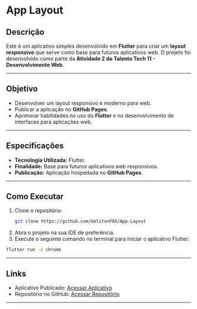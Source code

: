 # **App Layout**

## **Descrição**
Este é um aplicativo simples desenvolvido em **Flutter** para criar um **layout responsivo** que serve como base para futuros aplicativos web. O projeto foi desenvolvido como parte da **Atividade 2 do Talento Tech 11 - Desenvolvimento Web**.

---

## **Objetivo**
- Desenvolver um layout responsivo e moderno para web.
- Publicar a aplicação no **GitHub Pages**.
- Aprimorar habilidades no uso do **Flutter** e no desenvolvimento de interfaces para aplicações web.

---

## **Especificações**
- **Tecnologia Utilizada:** Flutter.
- **Finalidade:** Base para futuros aplicativos web responsivos.
- **Publicação:** Aplicação hospedada no **GitHub Pages**.

---

## **Como Executar**
1. Clone o repositório:
   ```bash
   git clone https://github.com/UelitonFOX/App-Layout
2. Abra o projeto na sua IDE de preferência.
3. Execute o seguinte comando no terminal para iniciar o aplicativo Flutter:
``` bash
flutter run -d chrome

```
---
## **Links**
- Aplicativo Publicado: [Acessar Aplicativo](https://idx.google.com/u/3/firstapp-4396781)
- Repositório no GitHub: [Acessar Repositório](https://github.com/UelitonFOX/App-Layout)
---
